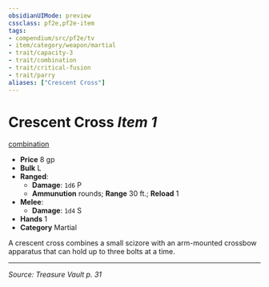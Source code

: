 ```yaml
---
obsidianUIMode: preview
cssclass: pf2e,pf2e-item
tags:
- compendium/src/pf2e/tv
- item/category/weapon/martial
- trait/capacity-3
- trait/combination
- trait/critical-fusion
- trait/parry
aliases: ["Crescent Cross"]
---
```

# Crescent Cross *Item 1*  
[combination](combination-g-g.md "Combination Weapon Trait")  

- **Price** 8 gp
- **Bulk** L
- **Ranged**:  
  - **Damage**: `1d6` P
  - **Ammunution** rounds; **Range** 30 ft.; **Reload** 1
- **Melee**:  
  - **Damage**: `1d4` S
- **Hands** 1
- **Category** Martial

A crescent cross combines a small scizore with an arm-mounted crossbow apparatus that can hold up to three bolts at a time.


---
*Source: Treasure Vault p. 31*